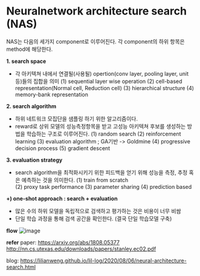 # Neuralnetwork architecture search (NAS)

NAS는 다음의 세가지 component로 이루어진다. 각 component의 하위 항목은 method에 해당한다. 

**1. search space**
- 각 아키텍쳐 내에서 연결될(사용될) opertion(conv layer, pooling layer, unit 등)들의 집합을 의미
	(1) sequential layer wise operation
	(2) cell-based representation(Normal cell, Reduction cell)
	(3) hierarchical structure
	(4) memory-bank representation

**2. search algorithm**
- 하위 네트워크 모집단을 샘플링 하기 위한 알고리즘이다.
- reward로 상위 모델의 성능측정항목을 받고 고성능 아키텍쳐 후보를 생성하는 방법을 학습하는 구조로 이루어진다. 
	(1) random search
	(2) reinforcement learning
	(3) evaluation algorithm ; GA기반 -> Goldmine
	(4) progressive decision process
	(5) gradient descent
 
**3. evaluation strategy** 
- search algorithm을 최적화시키기 위한 피드백을 얻기 위해 성능을 측정, 추정 혹은 예측하는 것을 의미한다. 
	(1) train from scratch	
	(2) proxy task performance
	(3) parameter sharing
	(4) prediction based

**+) one-shot approach : search + evaluation**
- 많은 수의 하위 모델을 독립적으로 검색하고 평가하는 것은 비용이 너무 비쌈
- 단일 학습 과정을 통해 검색 공간을 확인한다. (결국 단일 학습모델 구축)




**flow**
![image](https://user-images.githubusercontent.com/49298791/90207300-df9ab800-de20-11ea-8b78-35d7b0733c69.png)

**refer**
paper:
https://arxiv.org/abs/1808.05377
http://nn.cs.utexas.edu/downloads/papers/stanley.ec02.pdf

blog:
https://lilianweng.github.io/lil-log/2020/08/06/neural-architecture-search.html